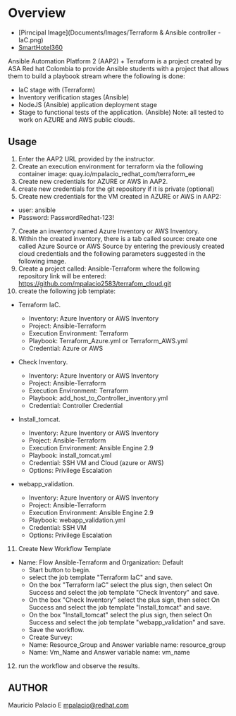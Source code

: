 # Overview

- [Pirncipal Image](Documents/Images/Terraform & Ansible controller - IaC.png)
- [SmartHotel360](https://github.com/Microsoft/SmartHotel360)

Ansible Automation Platform 2 (AAP2) + Terraform is a project created by ASA Red hat Colombia to provide Ansible students with a project that allows them to build a playbook stream where the following is done:
- IaC stage with (Terraform)
- Inventory verification stages (Ansible)
- NodeJS (Ansible) application deployment stage
- Stage to functional tests of the application. (Ansible)
Note: all tested to work on AZURE and AWS public clouds.

Usage
---------

1. Enter the AAP2 URL provided by the instructor.
2. Create an execution environment for terraform via the following container image: quay.io/mpalacio_redhat_com/terraform_ee
3. Create new credentials for AZURE or AWS in AAP2.
4. create new credentials for the git repository if it is private (optional)
5. Create new credentials for the VM created in AZURE or AWS in AAP2:
  - user: ansible
  - Password: PasswordRedhat-123! 
7. Create an inventory named Azure Inventory or AWS Inventory.
8. Within the created inventory, there is a tab called source: create one called Azure Source or AWS Source by entering the            previously created cloud credentials and the following parameters suggested in the following image.
9. Create a project called: Ansible-Terraform where the following repository link will be entered:                                     https://github.com/mpalacio2583/terrafom_cloud.git
10. create the following job template:

  - Terraform IaC. 
    - Inventory: Azure Inventory or AWS Inventory
    - Project: Ansible-Terraform 
    - Execution Environment: Terraform
    - Playbook: Terraform_Azure.yml or  Terraform_AWS.yml
    - Credential: Azure or AWS

  - Check Inventory.
    - Inventory: Azure Inventory or AWS Inventory
    - Project: Ansible-Terraform 
    - Execution Environment: Terraform
    - Playbook: add_host_to_Controller_inventory.yml
    - Credential: Controller Credential


  - Install_tomcat.
    - Inventory: Azure Inventory or AWS Inventory
    - Project: Ansible-Terraform 
    - Execution Environment: Ansible Engine 2.9 
    - Playbook: install_tomcat.yml
    - Credential: SSH VM and Cloud (azure or AWS)
    - Options: Privilege Escalation

  - webapp_validation.
    - Inventory: Azure Inventory or AWS Inventory
    - Project: Ansible-Terraform 
    - Execution Environment: Ansible Engine 2.9 
    - Playbook: webapp_validation.yml
    - Credential: SSH VM
    - Options: Privilege Escalation
    
11. Create New Workflow Template
  - Name: Flow Ansible-Terraform and Organization: Default
    -  Start button to begin.
      -  select the job template "Terraform IaC" and save.
      -  On the box "Terraform IaC" select the plus sign, then select On Success and select the job template "Check Inventory" and          save.
      -  On the box "Check Inventory" select the plus sign, then select On Success and select the job template "Install_tomcat"             and save.
      -  On the box "Install_tomcat" select the plus sign, then select On Success and select the job template "webapp_validation"             and save.
    -  Save the workflow.
    -  Create Survey:
      -  Name: Resource_Group and Answer variable name: resource_group
      -  Name: Vm_Name and Answer variable name: vm_name

12. run the workflow and observe the results.



AUTHOR
------
Mauricio Palacio E mpalacio@redhat.com
